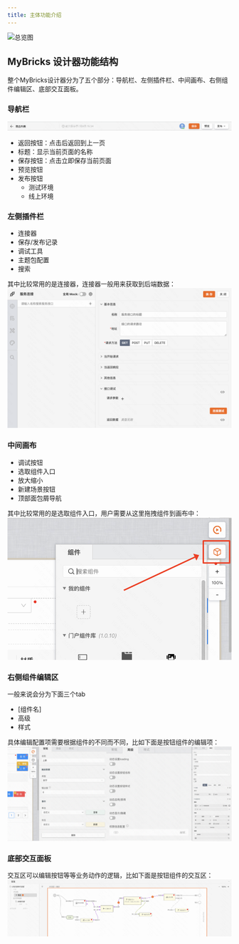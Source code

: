 ```yaml
---
title: 主体功能介绍
---
```


![总览图](img/image-10.png)

## MyBricks 设计器功能结构

整个MyBricks设计器分为了五个部分：导航栏、左侧插件栏、中间画布、右侧组件编辑区、底部交互面板。

### 导航栏
![Alt text](img/image-1.png)
- 返回按钮：点击后返回到上一页
- 标题：显示当前页面的名称
- 保存按钮：点击立即保存当前页面
- 预览按钮
- 发布按钮
  - 测试环境
  - 线上环境

### 左侧插件栏
- 连接器
- 保存/发布记录
- 调试工具
- 主题包配置
- 搜索

其中比较常用的是连接器，连接器一般用来获取到后端数据：
![Alt text](img/image-4.png)

### 中间画布
- 调试按钮
- 选取组件入口
- 放大缩小
- 新建场景按钮
- 顶部面包屑导航

其中比较常用的是选取组件入口，用户需要从这里拖拽组件到画布中：
![Alt text](img/image-6.png)

### 右侧组件编辑区
一般来说会分为下面三个tab
- [组件名]
- 高级
- 样式

具体编辑配置项需要根据组件的不同而不同，比如下面是按钮组件的编辑项：
![Alt text](img/image-7.png)


### 底部交互面板
交互区可以编辑按钮等等业务动作的逻辑，比如下面是按钮组件的交互区：
![Alt text](img/image-8.png)